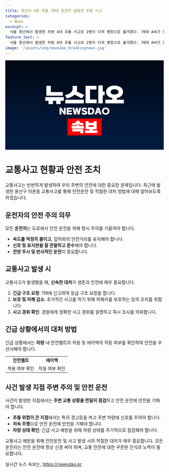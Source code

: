 ```yaml
---
title: 용산서 4중 추돌 70대 운전자 급발진 주장 사고
categories:
  - News
excerpt: >
  서울 용산에서 발생한 차량 4대 추돌 사고로 2명이 다쳐 병원으로 옮겨졌다. 70대 A씨가 몰던 택시가 앞서있던 차량을 들이받아 발생한 사고로, A씨는 차량 급발진을 주장 중이며 경찰이 사고 경위를 조사 중에 있다. 
feature_text: >
  서울 용산에서 발생한 차량 4대 추돌 사고로 2명이 다쳐 병원으로 옮겨졌다. 70대 A씨가 몰던 택시가 앞서있던 차량을 들이받아 발생한 사고로, A씨는 차량 급발진을 주장 중이며 경찰이 사고 경위를 조사 중에 있다. 
image: '/assets/img/newsdao_breakingnews.jpg'
---
```


<p><img src="/assets/img/newsdao_breakingnews.jpg" alt="bookingtag 속보" /></p>

<h1>교통사고 현황과 안전 조치</h1>

<p data-ke-size="size16">교통사고는 빈번하게 발생하여 우리 주변의 안전에 대한 중요한 문제입니다. 최근에 발생한 용산구 이촌동 교통사고를 통해 안전운전 및 적절한 대처 방법에 대해 알아보도록 하겠습니다.</p>

<h2 data-ke-size="size26">운전자의 안전 주의 의무</h2>

<p data-ke-size="size16">모든 <b>운전자</b>는 도로에서 안전 운전을 위해 항시 주의를 기울여야 합니다.</p>

<ul>
  <li><b>속도를 적정히 줄이고</b>, 앞차와의 안전거리를 유지해야 합니다.</li>
  <li><b>신호 및 표지판을 잘 관찰하고 준수</b>해야 합니다.</li>
  <li><b>전방 주시 및 반사적인 운전</b>이 중요합니다.</li>
</ul>

<h2 data-ke-size="size26">교통사고 발생 시</h2>

<p data-ke-size="size16">교통사고가 발생했을 때, <b>신속한 대처</b>가 생존과 안전에 매우 중요합니다.</p>

<ol>
  <li><b>긴급 구조 요청</b>: 119에 신고하여 응급 구조 요청을 합니다.</li>
  <li><b>보호 및 피해 감소</b>: 추가적인 사고를 막기 위해 피해자를 보호하는 등의 조치를 취합니다.</li>
  <li><b>사고 경위 확인</b>: 경찰에게 정확한 사고 경위를 설명하고 즉시 조사를 의뢰합니다.</li>
</ol>

<h2 data-ke-size="size26">긴급 상황에서의 대처 방법</h2>

<p data-ke-size="size16">긴급 상황에서는 <b>차량</b> 내 안전벨트의 착용 및 에어백의 작동 여부를 확인하여 안전을 우선시해야 합니다.</p>

<table>
  <tr>
    <td style="text-align: center; height: 17px;"><b>안전벨트</b></td>
    <td style="text-align: center; height: 17px;"><b>에어백</b></td>
  </tr>
  <tr>
    <td style="text-align: center; height: 17px;">착용 여부 확인</td>
    <td style="text-align: center; height: 17px;">작동 여부 확인</td>
  </tr>
</table>

<h2 data-ke-size="size26">사건 발생 지점 주변 주의 및 안전 운전</h2>

<p data-ke-size="size16">사건이 발생한 지점에서는 <b>주변 교통 상황을 면밀히 점검</b>하고 안전 운전에 만전을 기해야 합니다.</p>

<ul>
  <li><b>추돌 위험이 큰 지점</b>에서는 특히 경고등을 켜고 주변 차량에 신호를 주어야 합니다.</li>
  <li><b>저속 주행</b>으로 안전 운전에 만전을 기해야 합니다.</li>
  <li><b>차량 상태 확인</b>: 긴급 사고 예방을 위해 차량 상태를 주기적으로 점검해야 합니다.</li>
</ul>

<p data-ke-size="size16">교통사고 예방을 위해 안전운전 및 사고 발생 시의 적절한 대처가 매우 중요합니다. 모든 운전자는 안전 운전에 항상 신경 써야 하며, 교통 안전에 대한 꾸준한 인식과 노력이 필요합니다.</p>
실시간 뉴스 속보는, <a href="https://newsdao.kr" rel="dofollow">https://newsdao.kr</a>


